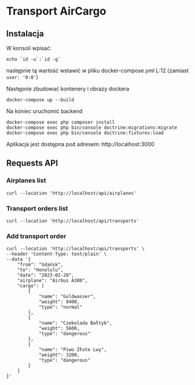 # Transport AirCargo

## Instalacja
W konsoli wpisać:
```
echo `id -u`:`id -g`
```
następnie tą wartość wstawić w pliku docker-compose.yml L:12 (zamiast `user: '0:0'`)

Następnie zbudować kontenery i obrazy dockera
```
docker-compose up --build
```
Na koniec uruchomić backend
```
docker-compose exec php composer install
docker-compose exec php bin/console doctrine:migrations:migrate
docker-compose exec php bin/console doctrine:fixtures:load
```

Aplikacja jest dostępna pod adresem: http://localhost:3000


## Requests API

### Airplanes list
```
curl --location 'http://localhost/api/airplanes'
```

### Transport orders list
```
curl --location 'http://localhost/api/transports'
```
### Add transport order
```
curl --location 'http://localhost/api/transports' \
--header 'Content-Type: text/plain' \
--data '{
    "from": "Gdańsk",
    "to": "Honolulu",
    "date": "2023-02-20",
    "airplane": "Airbus A380",
    "cargo": [
        {
            "name": "Goldwasser",
            "weight": 9400,
            "type": "normal"
        },
        {
            "name": "Czekolada Bałtyk",
            "weight": 5600,
            "type": "dangerous"
        },
        {
            "name": "Piwo Złote Lwy",
            "weight": 3200,
            "type": "dangerous"
        }
    ]
}'
```